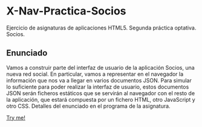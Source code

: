 # X-Nav-Practica-Socios
Ejercicio de asignaturas de aplicaciones HTML5. Segunda práctica optativa. Socios.

## Enunciado

Vamos a construir parte del interfaz de usuario de la aplicación Socios, una nueva red social. En particular, vamos a representar en el navegador la información que nos va a llegar en varios documentos JSON. Para simular lo suficiente para poder realizar la interfaz de usuario, estos documentos JSON serán ficheros estáticos que se servirán al navegador con el resto de la aplicación, que estará compuesta por un fichero HTML, otro JavaScript y otro CSS. Detalles del enunciado en el programa de la asignatura.

[Try me!](https://amorenogar.github.io/X-Nav-Practica-Socios/)
